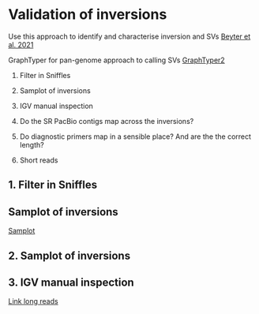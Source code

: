 # Validation of inversions

Use this approach to identify and characterise inversion and SVs [Beyter et al. 2021](https://www.nature.com/articles/s41588-021-00865-4)

GraphTyper for pan-genome approach to calling SVs [GraphTyper2](https://www.nature.com/articles/s41467-019-13341-9)


1. Filter in Sniffles

2. Samplot of inversions

3. IGV manual inspection

4. Do the SR PacBio contigs map across the inversions? 

5. Do diagnostic primers map in a sensible place? And are the the correct length? 

6. Short reads


## 1. Filter in Sniffles


## Samplot of inversions


[Samplot](https://github.com/ryanlayer/samplot)



## 2. Samplot of inversions


## 3. IGV manual inspection

[Link long reads](https://www.pacb.com/blog/igv-3-improves-support-pacbio-long-reads/#:~:text=IGV%203%20adds%20an%20option%20to%20“link%20supplementary%20alignments”%20to,reverse%20alignments%20are%20colored%20blue.)

